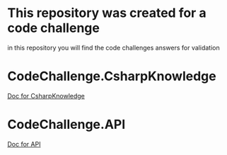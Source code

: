 # This repository was created for a code challenge
in this repository you will find the code challenges answers for validation

# CodeChallenge.CsharpKnowledge
[Doc for CsharpKnowledge](./Docs/csharpknowledge.md)

# CodeChallenge.API
[Doc for API](./Docs/csharpknowledge.md)